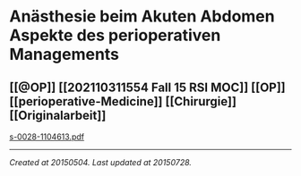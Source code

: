 # Anästhesie beim Akuten Abdomen Aspekte des perioperativen Managements
 [[@OP]] [[202110311554 Fall 15 RSI MOC]] [[OP]] [[perioperative-Medicine]] [[Chirurgie]] [[Originalarbeit]] 
---



[s-0028-1104613.pdf](./resources/201505041757.13_Anästhesie_beim_Akuten_Abdomen_Aspekte_des_perioperativen_Managements.resources/s-0028-1104613.pdf)

---

_Created at 20150504._
_Last updated at 20150728._



